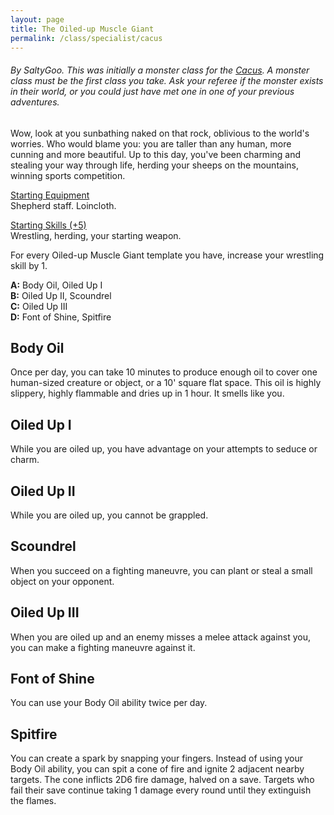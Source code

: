 ```yaml
---
layout: page
title: The Oiled-up Muscle Giant
permalink: /class/specialist/cacus
---
```


###### By SaltyGoo. This was initially a monster class for the [Cacus](https://saltygoo.github.io/monsters/cacus). A monster class must be the first class you take. Ask your referee if the monster exists in their world, or you could just have met one in one of your previous adventures.

Wow, look at you sunbathing naked on that rock, oblivious to the world's worries. Who would blame you: you are taller than any human, more cunning and more beautiful. Up to this day, you've been charming and stealing your way through life, herding your sheeps on the mountains, winning sports competition.

<ins>Starting Equipment</ins><br>
Shepherd staff. Loincloth.

<ins>Starting Skills (+5)</ins><br>
Wrestling, herding, your starting weapon.

For every Oiled-up Muscle Giant template you have, increase your wrestling skill by 1.

**A:** Body Oil, Oiled Up I<br>
**B:** Oiled Up II, Scoundrel<br>
**C:** Oiled Up III<br>
**D:** Font of Shine, Spitfire<br>

## Body Oil
Once per day, you can take 10 minutes to produce enough oil to cover one human-sized creature or object, or a 10' square flat space. This oil is highly slippery, highly flammable and dries up in 1 hour. It smells like you.

## Oiled Up I
While you are oiled up, you have advantage on your attempts to seduce or charm.

## Oiled Up II
While you are oiled up, you cannot be grappled.

## Scoundrel
When you succeed on a fighting maneuvre, you can plant or steal a small object on your opponent.

## Oiled Up III
When you are oiled up and an enemy misses a melee attack against you, you can make a fighting maneuvre against it.

## Font of Shine
You can use your Body Oil ability twice per day.

## Spitfire
You can create a spark by snapping your fingers. Instead of using your Body Oil ability, you can spit a cone of fire and ignite 2 adjacent nearby targets. The cone inflicts 2D6 fire damage, halved on a save. Targets who fail their save continue taking 1 damage every round until they extinguish the flames.
